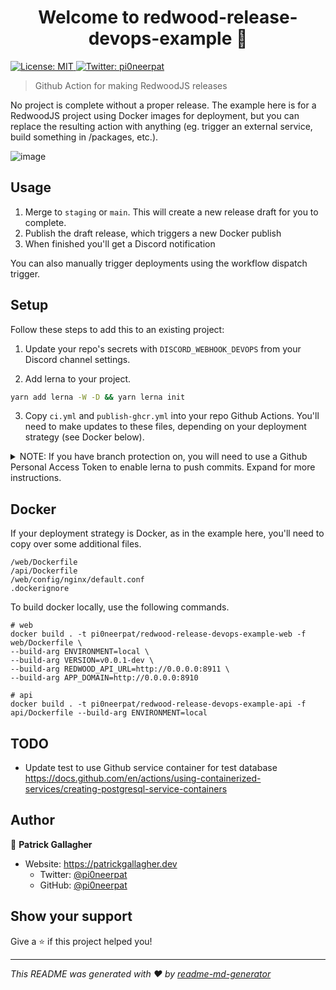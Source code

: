 <h1 align="center">Welcome to redwood-release-devops-example 👋</h1>
<p>
  <a href="#" target="_blank">
    <img alt="License: MIT" src="https://img.shields.io/badge/License-MIT-yellow.svg" />
  </a>
  <a href="https://twitter.com/pi0neerpat" target="_blank">
    <img alt="Twitter: pi0neerpat" src="https://img.shields.io/twitter/follow/pi0neerpat.svg?style=social" />
  </a>
</p>

> Github Action for making RedwoodJS releases

No project is complete without a proper release. The example here is for a RedwoodJS project using Docker images for deployment, but you can replace the resulting action with anything (eg. trigger an external service, build something in /packages, etc.).

![image](https://user-images.githubusercontent.com/35622595/158308437-70ac8fd9-1986-48d9-afe3-65da3b3bd03e.png)

## Usage

1. Merge to `staging` or `main`. This will create a new release draft for you to complete.
2. Publish the draft release, which triggers a new Docker publish
3. When finished you'll get a Discord notification

You can also manually trigger deployments using the workflow dispatch trigger.

## Setup

Follow these steps to add this to an existing project:

1. Update your repo's secrets with `DISCORD_WEBHOOK_DEVOPS` from your Discord channel settings.

2. Add lerna to your project.

```bash
yarn add lerna -W -D && yarn lerna init
```

3. Copy `ci.yml` and `publish-ghcr.yml` into your repo Github Actions. You'll need to make updates to these files, depending on your deployment strategy (see Docker below).

<details><summary>NOTE: If you have branch protection on, you will need to use a Github Personal Access Token to enable lerna to push commits. Expand for more instructions.</summary>

See [related comment](https://github.com/lerna/lerna/issues/1957#issuecomment-997377227).

In `ci.yml` you'll need to use a PAT. Also a check is added to skip creating a release when lerna commits the new version.

```yml
create-release-draft:
  name: Create Release Draft
  needs: runCI
  if: needs.runCI.outputs.SKIP_RELEASE == 0
  runs-on: ubuntu-20.04
  steps:
    - name: Checkout
      uses: actions/checkout@v2
      with:
        token: ${{ secrets.PAT_GITHUB }}
    - name: Use Node.js 12.x
      uses: actions/setup-node@v1
      with:
        node-version: 12.x
        registry-url: https://registry.npmjs.org/
    - name: Update version
      id: update_version
      env:
        GH_TOKEN: ${{ secrets.PAT_GITHUB }}
      run: |
```

</details>

## Docker

If your deployment strategy is Docker, as in the example here, you'll need to copy over some additional files.

```
/web/Dockerfile
/api/Dockerfile
/web/config/nginx/default.conf
.dockerignore
```

To build docker locally, use the following commands.

```
# web
docker build . -t pi0neerpat/redwood-release-devops-example-web -f web/Dockerfile \
--build-arg ENVIRONMENT=local \
--build-arg VERSION=v0.0.1-dev \
--build-arg REDWOOD_API_URL=http://0.0.0.0:8911 \
--build-arg APP_DOMAIN=http://0.0.0.0:8910

# api
docker build . -t pi0neerpat/redwood-release-devops-example-api -f api/Dockerfile --build-arg ENVIRONMENT=local
```

## TODO

- Update test to use Github service container for test database https://docs.github.com/en/actions/using-containerized-services/creating-postgresql-service-containers

## Author

👤 **Patrick Gallagher**

- Website: https://patrickgallagher.dev
  - Twitter: [@pi0neerpat](https://twitter.com/pi0neerpat)
  - GitHub: [@pi0neerpat](https://github.com/pi0neerpat)

## Show your support

Give a ⭐️ if this project helped you!

---

_This README was generated with ❤️ by [readme-md-generator](https://github.com/kefranabg/readme-md-generator)_
